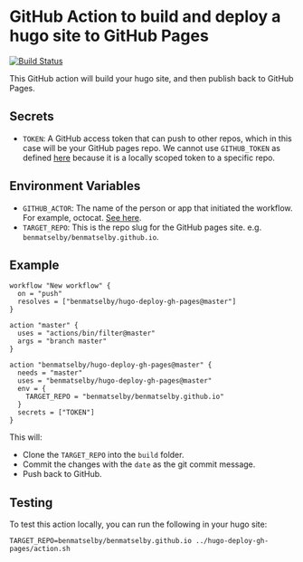 # GitHub Action to build and deploy a hugo site to GitHub Pages

[![Build Status](https://travis-ci.org/benmatselby/hugo-deploy-gh-pages.png?branch=master)](https://travis-ci.org/benmatselby/hugo-deploy-gh-pages)

This GitHub action will build your hugo site, and then publish back to GitHub Pages.

## Secrets

- `TOKEN`: A GitHub access token that can push to other repos, which in this case will be your GitHub pages repo. We cannot use `GITHUB_TOKEN` as defined [here](https://developer.github.com/actions/creating-github-actions/accessing-the-runtime-environment/#environment-variables) because it is a locally scoped token to a specific repo.

## Environment Variables

- `GITHUB_ACTOR`: The name of the person or app that initiated the workflow. For example, octocat. [See here](https://developer.github.com/actions/creating-github-actions/accessing-the-runtime-environment/#environment-variables).
- `TARGET_REPO`: This is the repo slug for the GitHub pages site. e.g. `benmatselby/benmatselby.github.io`.

## Example

```shell
workflow "New workflow" {
  on = "push"
  resolves = ["benmatselby/hugo-deploy-gh-pages@master"]
}

action "master" {
  uses = "actions/bin/filter@master"
  args = "branch master"
}

action "benmatselby/hugo-deploy-gh-pages@master" {
  needs = "master"
  uses = "benmatselby/hugo-deploy-gh-pages@master"
  env = {
    TARGET_REPO = "benmatselby/benmatselby.github.io"
  }
  secrets = ["TOKEN"]
}
```

This will:

- Clone the `TARGET_REPO` into the `build` folder.
- Commit the changes with the `date` as the git commit message.
- Push back to GitHub.

## Testing

To test this action locally, you can run the following in your hugo site:

```shell
TARGET_REPO=benmatselby/benmatselby.github.io ../hugo-deploy-gh-pages/action.sh
```
